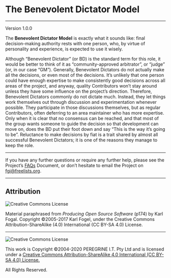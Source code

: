 # The Benevolent Dictator Model

---

Version 1.0.0

The **Benevolent Dictator Model** is exactly what it sounds like: final decision-making authority rests with one person, who, by virtue of personality and experience, is expected to use it wisely.

Although &ldquo;Benevolent Dictator&rdquo; (or BD) is the standard term for this role, it would be better to think of it as &ldquo;community-approved arbitrator&rdquo;, or &ldquo;judge&rdquo; (or, in our case &ldquo;GM&rdquo;). Generally, Benevolent Dictators do not actually make all the decisions, or even most of the decisions. It&rsquo;s unlikely that one person could have enough expertise to make consistently good decisions across all areas of the project, and anyway, quality Contributors won&rsquo;t stay around unless they have some influence on the project&rsquo;s direction. Therefore, Benevolent Dictators commonly do not dictate much. Instead, they let things work themselves out through discussion and experimentation whenever possible. They participate in those discussions themselves, but as regular Contributors, often deferring to an area maintainer who has more expertise. Only when it is clear that no consensus can be reached, and that most of the group wants someone to guide the decision so that development can move on, does the BD put their foot down and say &ldquo;This is the way it&rsquo;s going to be&rdquo;. Reluctance to make decisions by fiat is a trait shared by almost all successful Benevolent Dictators; it is one of the reasons they manage to keep the role.

---

If you have any further questions or require any further help, please see the Project&rsquo;s [FAQs](https://github.com/Dulux-Oz/FGI/tree/master/Project_Documentation/FAQs.md) Document, or don&rsquo;t hesitate to email the Project on <fgi@freelists.org>.

---

## Attribution

![Creative Commons License](https://i.creativecommons.org/l/by-sa/4.0/88x31.png "Creative Commons License")

Material paraphrased from *Producing Open Source Software* (p174) by Karl Fogal. Copyright &copy;2005-2017 Karl Fogel, under the Creative Commons Attribution-ShareAlike (4.0) International (CC BY-SA 4.0) License.

---

![Creative Commons License](https://i.creativecommons.org/l/by-sa/4.0/88x31.png "Creative Commons License")

This work is Copyright &copy;2004-2020 PEREGRINE I.T. Pty Ltd and is licensed under a [Creative Commons Attribution-ShareAlike 4.0 International (CC BY-SA 4.0) License.](https://creativecommons.org/licenses/by-sa/4.0/)

All Rights Reserved.
